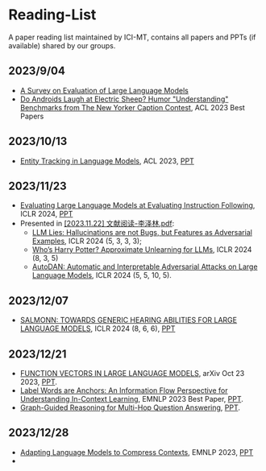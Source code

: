 # Reading-List
A paper reading list maintained by ICI-MT, contains all papers and PPTs (if available) shared by our groups.


## 2023/9/04
- [A Survey on Evaluation of Large Language Models](https://arxiv.org/abs/2307.03109)
- [Do Androids Laugh at Electric Sheep? Humor "Understanding" Benchmarks from The New Yorker Caption Contest](https://arxiv.org/abs/2209.06293), ACL 2023 Best Papers

## 2023/10/13
- [Entity Tracking in Language Models](https://arxiv.org/abs/2305.02363), ACL 2023, [PPT](ppt/Entity%20Tracking%20in%20Language%20Models.pdf)


## 2023/11/23
- [Evaluating Large Language Models at Evaluating Instruction Following](https://arxiv.org/abs/2310.07641), ICLR 2024, [PPT](ppt/Evaluating%20Large%20Language%20Models%20at%20Evaluating%20Instruction%20Following.pdf)
- Presented in [\[2023.11.22\] 文献阅读-李泽林.pdf](ppt/\[2023.11.22\]%20文献阅读-李泽林.pdf):
  - [LLM Lies: Hallucinations are not Bugs, but Features as Adversarial Examples](https://arxiv.org/abs/2310.01469v2), ICLR 2024 (5, 3, 3, 3);
  - [Who’s Harry Potter? Approximate Unlearning for LLMs](https://arxiv.org/abs/2310.02238), ICLR 2024 (8, 3, 5)
  - [AutoDAN: Automatic and Interpretable Adversarial Attacks on Large Language Models](https://arxiv.org/abs/2310.01469v2), ICLR 2024 (5, 5, 10, 5).


## 2023/12/07
- [SALMONN: TOWARDS GENERIC HEARING ABILITIES FOR LARGE LANGUAGE MODELS](https://openreview.net/forum?id=14rn7HpKVk), ICLR 2024 (8, 6, 6), [PPT]([ppt/Evaluating%20Large%20Language%20Models%20at%20Evaluating%20Instruction%20Following.pdf](https://github.com/ICI-MT/Reading-List/blob/main/ppt/SALMONN%20TOWARDS%20GENERIC%20HEARING%20ABILITIES%20FOR%20LARGE%20LANGUAGE%20MODELS%2023_12_07_%E9%99%88%E5%AE%89%E4%B8%9C.pdf)https://github.com/ICI-MT/Reading-List/blob/main/ppt/SALMONN%20TOWARDS%20GENERIC%20HEARING%20ABILITIES%20FOR%20LARGE%20LANGUAGE%20MODELS%2023_12_07_%E9%99%88%E5%AE%89%E4%B8%9C.pdf)

## 2023/12/21
- [FUNCTION VECTORS IN LARGE LANGUAGE MODELS](https://arxiv.org/pdf/2310.15213), arXiv Oct 23 2023, [PPT](https://github.com/ICI-MT/Reading-List/blob/main/ppt/Function%20Vectors%20in%20Large%20Language%20Models.pptx).
- [Label Words are Anchors: An Information Flow Perspective for Understanding In-Context Learning](https://arxiv.org/pdf/2305.14160.pdf), EMNLP 2023 Best Paper, [PPT](https://github.com/ICI-MT/Reading-List/blob/main/ppt/paper_reading_1221_by_meizhizhong.pdf).
- [Graph-Guided Reasoning for Multi-Hop Question Answering](https://arxiv.org/pdf/2311.09762.pdf), [PPT](https://github.com/ICI-MT/Reading-List/blob/main/ppt/Graph-Guided%20Reasoning%20for%20Multi-Hop%20Question%20Answering.pdf).

## 2023/12/28
- [Adapting Language Models to Compress Contexts](https://arxiv.org/abs/2305.14788), EMNLP 2023, [PPT](ppt/Adapting%20Language%20Models%20to%20Compress%20Contexts.pdf)
- 
